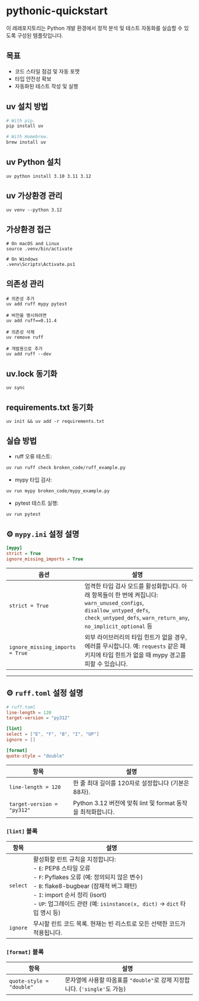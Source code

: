 # pythonic-quickstart

이 레레포지토리는 Python 개발 환경에서 정적 분석 및 테스트 자동화를 실습할 수 있도록 구성된 템플릿입니다.

## 목표

- 코드 스타일 점검 및 자동 포맷
- 타입 안전성 확보
- 자동화된 테스트 작성 및 실행

## uv 설치 방법

```bash
# With pip.
pip install uv

# With Homebrew.
brew install uv
```

## uv Python 설치

```
uv python install 3.10 3.11 3.12
```

## uv 가상환경 관리

```
uv venv --python 3.12
```

## 가상환경 접근

```
# On macOS and Linux
source .venv/bin/activate

# On Windows
.venv\Scripts\Activate.ps1
```

## 의존성 관리

```
# 의존성 추가
uv add ruff mypy pytest

# 버전을 명시하려면
uv add ruff==0.11.4

# 의존성 삭제
uv remove ruff

# 개발용으로 추가
uv add ruff --dev
```

## uv.lock 동기화

```
uv sync
```

## requirements.txt 동기화

```
uv init && uv add -r requirements.txt
```

## 실습 방법

- ruff 오류 테스트:

```bash
uv run ruff check broken_code/ruff_example.py
```

- mypy 타입 검사:

```bash
uv run mypy broken_code/mypy_example.py
```

- pytest 테스트 실행:

```bash
uv run pytest
```

## ⚙️ `mypy.ini` 설정 설명

```ini
[mypy]
strict = True
ignore_missing_imports = True
```

| 옵션                            | 설명                                                                                                                                                                                         |
| ------------------------------- | -------------------------------------------------------------------------------------------------------------------------------------------------------------------------------------------- |
| `strict = True`                 | 엄격한 타입 검사 모드를 활성화합니다. 아래 항목들이 한 번에 켜집니다:<br> `warn_unused_configs`, `disallow_untyped_defs`, `check_untyped_defs`, `warn_return_any`, `no_implicit_optional` 등 |
| `ignore_missing_imports = True` | 외부 라이브러리의 타입 힌트가 없을 경우, 에러를 무시합니다. 예: `requests` 같은 패키지에 타입 힌트가 없을 때 mypy 경고를 피할 수 있습니다.                                                   |

---

## ⚙️ `ruff.toml` 설정 설명

```toml
# ruff.toml
line-length = 120
target-version = "py312"

[lint]
select = ["E", "F", "B", "I", "UP"]
ignore = []

[format]
quote-style = "double"
```

| 항목                       | 설명                                                        |
| -------------------------- | ----------------------------------------------------------- |
| `line-length = 120`        | 한 줄 최대 길이를 120자로 설정합니다 (기본은 88자).         |
| `target-version = "py312"` | Python 3.12 버전에 맞춰 lint 및 format 동작을 최적화합니다. |

### `[lint]` 블록

| 항목     | 설명                                                                                                                                                                                                                                                                          |
| -------- | ----------------------------------------------------------------------------------------------------------------------------------------------------------------------------------------------------------------------------------------------------------------------------- |
| `select` | 활성화할 린트 규칙을 지정합니다:<br> - `E`: PEP8 스타일 오류<br> - `F`: Pyflakes 오류 (예: 정의되지 않은 변수)<br> - `B`: flake8-bugbear (잠재적 버그 패턴)<br> - `I`: import 순서 정리 (isort)<br> - `UP`: 업그레이드 관련 (예: `isinstance(x, dict)` → `dict` 타입 명시 등) |
| `ignore` | 무시할 린트 코드 목록. 현재는 빈 리스트로 모든 선택한 코드가 적용됩니다.                                                                                                                                                                                                      |

### `[format]` 블록

| 항목                     | 설명                                                                       |
| ------------------------ | -------------------------------------------------------------------------- |
| `quote-style = "double"` | 문자열에 사용할 따옴표를 `"double"`로 강제 지정합니다. (`'single'`도 가능) |
